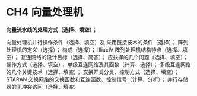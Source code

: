 # CH4 向量处理机


**向量流水线的处理方式（选择、填空）；**

向量处理机并行操作条件（选择、填空）及
采用链接技术的条件（选择）；
阵列处理机的定义（选择）；
构成（选择）；
IlliacIV 阵列处理机结构特点（选择、填空）；
互连网络的设计目标（选择、简答）；
应抉择的几个问题（选择、填空）；
操作方式（选择、填空）；
单级互连网络及其函数（计算、选择）；
多级互连网络的几个关键技术（选择、填空）；
交换开关分类、控制方式（选择、填空）；
STARAN 交换网络的交换函数和互连函数、控制信号（计算、分析）；
并行存储器的无冲突访问（选择、填空）
